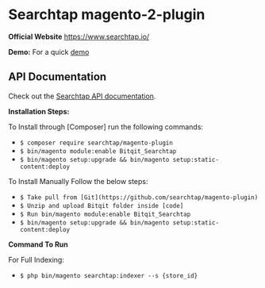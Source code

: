 # Searchtap magento-2-plugin

**Official Website** https://www.searchtap.io/

**Demo:**
For a quick [demo](https://www.searchtap.io/request-demo/) 

API Documentation
--------------

Check out the [Searchtap API documentation](https://docs.searchtap.io/api/).

**Installation Steps:**

To Install through [Composer] run the following commands:

- ```$ composer require searchtap/magento-plugin```
- ```$ bin/magento module:enable Bitqit_Searchtap```
- ```$ bin/magento setup:upgrade && bin/magento setup:static-content:deploy```

To Install Manually Follow the below steps:

- ```$ Take pull from [Git](https://github.com/searchtap/magento-plugin)```
- ```$ Unzip and upload Bitqit folder inside [code] ```
- ```$ Run bin/magento module:enable Bitqit_Searchtap```
- ```$ bin/magento setup:upgrade && bin/magento setup:static-content:deploy```


**Command To Run**

For Full Indexing:
- ```$ php bin/magento searchtap:indexer --s {store_id}```


